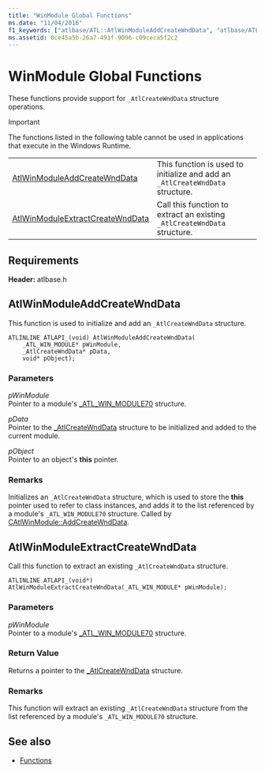 ```yaml
---
title: "WinModule Global Functions"
ms.date: "11/04/2016"
f1_keywords: ["atlbase/ATL::AtlWinModuleAddCreateWndData", "atlbase/ATL::AtlWinModuleExtractCreateWndData"]
ms.assetid: 8ce45a5b-26a7-491f-9096-c09ceca5f2c2
---
```

# WinModule Global Functions

These functions provide support for `_AtlCreateWndData` structure operations.

> [!IMPORTANT]
> The functions listed in the following table cannot be used in applications that execute in the Windows Runtime.

|||
|-|-|
|[AtlWinModuleAddCreateWndData](#atlwinmoduleaddcreatewnddata)|This function is used to initialize and add an `_AtlCreateWndData` structure.|
|[AtlWinModuleExtractCreateWndData](#atlwinmoduleextractcreatewnddata)|Call this function to extract an existing `_AtlCreateWndData` structure.|

## Requirements

**Header:** atlbase.h

##  <a name="atlwinmoduleaddcreatewnddata"></a>  AtlWinModuleAddCreateWndData

This function is used to initialize and add an `_AtlCreateWndData` structure.

```
ATLINLINE ATLAPI_(void) AtlWinModuleAddCreateWndData(
    _ATL_WIN_MODULE* pWinModule,
    _AtlCreateWndData* pData,
    void* pObject);
```

### Parameters

*pWinModule*<br/>
Pointer to a module's [_ATL_WIN_MODULE70](../../atl/reference/atl-win-module70-structure.md) structure.

*pData*<br/>
Pointer to the [_AtlCreateWndData](../../atl/reference/atlcreatewnddata-structure.md) structure to be initialized and added to the current module.

*pObject*<br/>
Pointer to an object's **this** pointer.

### Remarks

Initializes an `_AtlCreateWndData` structure, which is used to store the **this** pointer used to refer to class instances, and adds it to the list referenced by a module's `_ATL_WIN_MODULE70` structure. Called by [CAtlWinModule::AddCreateWndData](catlwinmodule-class.md#addcreatewnddata).

##  <a name="atlwinmoduleextractcreatewnddata"></a>  AtlWinModuleExtractCreateWndData

Call this function to extract an existing `_AtlCreateWndData` structure.

```
ATLINLINE ATLAPI_(void*) AtlWinModuleExtractCreateWndData(_ATL_WIN_MODULE* pWinModule);
```

### Parameters

*pWinModule*<br/>
Pointer to a module's [_ATL_WIN_MODULE70](../../atl/reference/atl-win-module70-structure.md) structure.

### Return Value

Returns a pointer to the [_AtlCreateWndData](../../atl/reference/atlcreatewnddata-structure.md) structure.

### Remarks

This function will extract an existing `_AtlCreateWndData` structure from the list referenced by a module's `_ATL_WIN_MODULE70` structure.

## See also

- [Functions](../../atl/reference/atl-functions.md)
